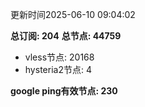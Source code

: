 更新时间2025-06-10 09:04:02

**总订阅: 204**
**总节点: 44759**
- vless节点: 20168
- hysteria2节点: 4

**google ping有效节点: 230**
